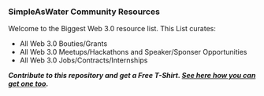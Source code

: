 ### SimpleAsWater Community Resources

Welcome to the Biggest Web 3.0 resource list. This List curates:

- All Web 3.0 Bouties/Grants
- All Web 3.0 Meetups/Hackathons and Speaker/Sponser Opportunities
- All Web 3.0 Jobs/Contracts/Internships

***Contribute to this repository and get a Free T-Shirt. [See here how you can get one too](https://hacktoberfest.digitalocean.com/faq#general).***

